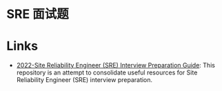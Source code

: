 # SRE 面试题

# Links

- [2022-Site Reliability Engineer (SRE) Interview Preparation Guide](https://github.com/mxssl/sre-interview-prep-guide): This repository is an attempt to consolidate useful resources for Site Reliability Engineer (SRE) interview preparation.

